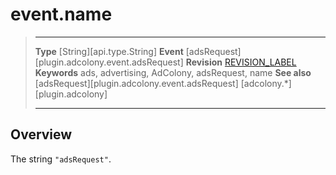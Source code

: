 # event.name

> --------------------- ------------------------------------------------------------------------------------------
> __Type__              [String][api.type.String]
> __Event__             [adsRequest][plugin.adcolony.event.adsRequest]
> __Revision__          [REVISION_LABEL](REVISION_URL)
> __Keywords__          ads, advertising, AdColony, adsRequest, name
> __See also__			[adsRequest][plugin.adcolony.event.adsRequest]
>						[adcolony.*][plugin.adcolony]
> --------------------- ------------------------------------------------------------------------------------------

## Overview

The string `"adsRequest"`.
